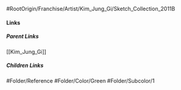 #RootOrigin/Franchise/Artist/Kim_Jung_Gi/Sketch_Collection_2011B
#### Links
##### Parent Links
[[Kim_Jung_Gi]]
##### Children Links
#Folder/Reference
#Folder/Color/Green
#Folder/Subcolor/1
